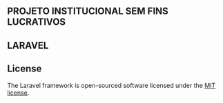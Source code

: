 
## PROJETO INSTITUCIONAL SEM FINS LUCRATIVOS

## LARAVEL

## License

The Laravel framework is open-sourced software licensed under the [MIT license](https://opensource.org/licenses/MIT).
